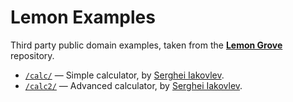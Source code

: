 # Lemon Examples

Third party public domain examples, taken from the __[Lemon Grove]__ repository.


- [`/calc/`](./calc) — Simple calculator, by [Serghei Iakovlev].
- [`/calc2/`](./calc2) — Advanced calculator, by [Serghei Iakovlev].

<!-----------------------------------------------------------------------------
                               REFERENCE LINKS
------------------------------------------------------------------------------>

[Lemon Grove]: https://github.com/tajmone/lemon-grove/tree/master/lemon/examples "Visit the Lemon Grove repository on GitHub"

<!-- people -->

[Serghei Iakovlev]: https://github.com/sergeyklay "View Serghei Iakovlev's GitHub profile"

<!-- EOF -->
